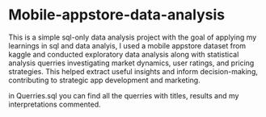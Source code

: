 # Mobile-appstore-data-analysis
This is a simple sql-only data analysis project with the goal of applying my learnings in sql and data analyis,
I used a mobile appstore dataset from kaggle and conducted exploratory data analysis along with statistical analysis querries
investigating market dynamics, user ratings, and pricing strategies.
This helped extract useful insights and inform decision-making, contributing to strategic app development and marketing.

in Querries.sql you can find all the querries with titles, results and my interpretations commented.

